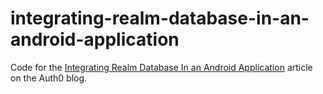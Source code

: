 # integrating-realm-database-in-an-android-application

Code for the [Integrating Realm Database In an Android Application](https://auth0.com/blog/integrating-realm-database-in-an-android-application/) article on the Auth0 blog.